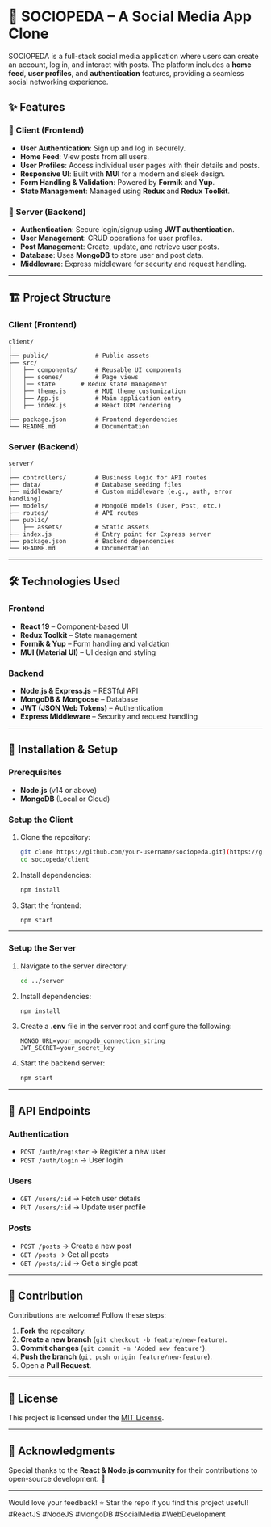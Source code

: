 # 📱 SOCIOPEDA – A Social Media App Clone  

SOCIOPEDA is a full-stack social media application where users can create an account, log in, and interact with posts. The platform includes a **home feed**, **user profiles**, and **authentication** features, providing a seamless social networking experience.  

## ✨ Features  

### 🔹 Client (Frontend)  
- **User Authentication**: Sign up and log in securely.  
- **Home Feed**: View posts from all users.  
- **User Profiles**: Access individual user pages with their details and posts.  
- **Responsive UI**: Built with **MUI** for a modern and sleek design.  
- **Form Handling & Validation**: Powered by **Formik** and **Yup**.  
- **State Management**: Managed using **Redux** and **Redux Toolkit**.  

### 🔹 Server (Backend)  
- **Authentication**: Secure login/signup using **JWT authentication**.  
- **User Management**: CRUD operations for user profiles.  
- **Post Management**: Create, update, and retrieve user posts.  
- **Database**: Uses **MongoDB** to store user and post data.  
- **Middleware**: Express middleware for security and request handling.  

---

## 🏗️ Project Structure  

### **Client (Frontend)**  
```
client/
│
├── public/             # Public assets
├── src/
│   ├── components/     # Reusable UI components
│   ├── scenes/         # Page views
│   │── state       # Redux state management
│   ├── theme.js        # MUI theme customization
│   ├── App.js          # Main application entry
│   ├── index.js        # React DOM rendering
│
├── package.json        # Frontend dependencies
└── README.md           # Documentation
```

### **Server (Backend)**  
```
server/
│
├── controllers/        # Business logic for API routes
├── data/               # Database seeding files
├── middleware/         # Custom middleware (e.g., auth, error handling)
├── models/             # MongoDB models (User, Post, etc.)
├── routes/             # API routes
├── public/
│   ├── assets/         # Static assets
├── index.js            # Entry point for Express server
├── package.json        # Backend dependencies
└── README.md           # Documentation
```

---

## 🛠️ Technologies Used  

### **Frontend**  
- **React 19** – Component-based UI  
- **Redux Toolkit** – State management  
- **Formik & Yup** – Form handling and validation  
- **MUI (Material UI)** – UI design and styling  

### **Backend**  
- **Node.js & Express.js** – RESTful API  
- **MongoDB & Mongoose** – Database  
- **JWT (JSON Web Tokens)** – Authentication  
- **Express Middleware** – Security and request handling  

---

## 🚀 Installation & Setup  

### **Prerequisites**  
- **Node.js** (v14 or above)  
- **MongoDB** (Local or Cloud)  

### **Setup the Client**  
1. Clone the repository:  
   ```bash
   git clone https://github.com/your-username/sociopeda.git](https://github.com/Hassan-Ahmed-K/sociopedia.git
   cd sociopeda/client
   ```

2. Install dependencies:  
   ```bash
   npm install
   ```

3. Start the frontend:  
   ```bash
   npm start
   ```

---

### **Setup the Server**  
1. Navigate to the server directory:  
   ```bash
   cd ../server
   ```

2. Install dependencies:  
   ```bash
   npm install
   ```

3. Create a **.env** file in the server root and configure the following:  
   ```env
   MONGO_URL=your_mongodb_connection_string
   JWT_SECRET=your_secret_key
   ```

4. Start the backend server:  
   ```bash
   npm start
   ```

---

## 📌 API Endpoints  

### **Authentication**  
- `POST /auth/register` → Register a new user  
- `POST /auth/login` → User login  

### **Users**  
- `GET /users/:id` → Fetch user details  
- `PUT /users/:id` → Update user profile  

### **Posts**  
- `POST /posts` → Create a new post  
- `GET /posts` → Get all posts  
- `GET /posts/:id` → Get a single post  

---

## 🤝 Contribution  

Contributions are welcome! Follow these steps:  
1. **Fork** the repository.  
2. **Create a new branch** (`git checkout -b feature/new-feature`).  
3. **Commit changes** (`git commit -m 'Added new feature'`).  
4. **Push the branch** (`git push origin feature/new-feature`).  
5. Open a **Pull Request**.  

---

## 📝 License  

This project is licensed under the [MIT License](LICENSE).  

---

## 📢 Acknowledgments  

Special thanks to the **React & Node.js community** for their contributions to open-source development. 🚀  

---

Would love your feedback! ⭐ Star the repo if you find this project useful!  
#ReactJS #NodeJS #MongoDB #SocialMedia #WebDevelopment
